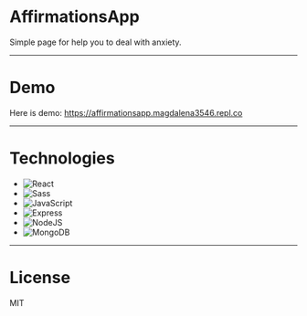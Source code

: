 # AffirmationsApp

Simple page for help you to deal with anxiety.

---

#  Demo
Here is demo: https://affirmationsapp.magdalena3546.repl.co

---

# Technologies

- ![React](https://img.shields.io/badge/-React-black?style=flat-square&logo=react)
- ![Sass](https://img.shields.io/badge/-Sass-black?style=flat-square&logo=Sass&logoColor=pink)
- ![JavaScript](https://img.shields.io/badge/-JavaScript-black?style=flat-square&logo=javascript)
- ![Express](https://img.shields.io/badge/-Express-black?style=flat-square&logo=express)
- ![NodeJS](https://img.shields.io/badge/-NodeJS-black?style=flat-square&logo=nodejs)
- ![MongoDB](https://img.shields.io/badge/-MongoDB-black?style=flat-square&logo=mongodb)
---

# License

MIT
